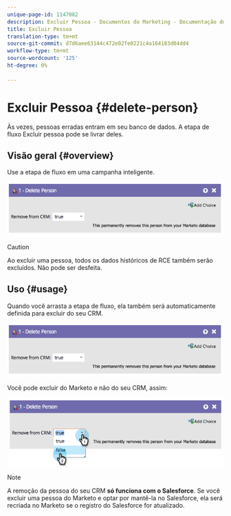 ```yaml
---
unique-page-id: 1147082
description: Excluir Pessoa - Documentos do Marketing - Documentação do Produto
title: Excluir Pessoa
translation-type: tm+mt
source-git-commit: d7d6aee63144c472e02fe0221c4a164183d04dd4
workflow-type: tm+mt
source-wordcount: '125'
ht-degree: 0%

---
```



# Excluir Pessoa {#delete-person}

Às vezes, pessoas erradas entram em seu banco de dados. A etapa de fluxo Excluir pessoa pode se livrar deles.

## Visão geral {#overview}

Use a etapa de fluxo em uma campanha inteligente.

![](assets/one-4.png)

>[!CAUTION]
>
>Ao excluir uma pessoa, todos os dados históricos de RCE também serão excluídos. Não pode ser desfeita.

## Uso {#usage}

Quando você arrasta a etapa de fluxo, ela também será automaticamente definida para excluir do seu CRM.

![](assets/two-4.png)

Você pode excluir do Marketo e não do seu CRM, assim:

![](assets/three-3.png)

>[!NOTE]
>
>A remoção da pessoa do seu CRM **só funciona com o Salesforce**. Se você excluir uma pessoa do Marketo e optar por mantê-la no Salesforce, ela será recriada no Marketo se o registro do Salesforce for atualizado.

